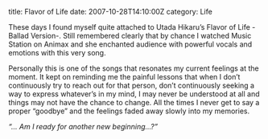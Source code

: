 title: Flavor of Life
date: 2007-10-28T14:10:00Z
category: Life

These days I found myself quite attached to Utada Hikaru’s Flavor of Life -Ballad Version-. Still remembered clearly that by chance I watched Music Station on Animax and she enchanted audience with powerful vocals and emotions with this very song.

Personally this is one of the songs that resonates my current feelings at the moment. It kept on reminding me the painful lessons that when I don’t continuously try to reach out for that person, don’t continuously seeking a way to express whatever’s in my mind, I may never be understood at all and things may not have the chance to change. All the times I never get to say a proper “goodbye” and the feelings faded away slowly into my memories.

*“… Am I ready for another new beginning…?”*
